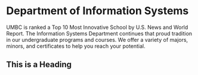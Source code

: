 

<h1> Department of Information Systems</h1>
<p>UMBC is ranked a Top 10 Most Innovative School by U.S. News and World Report. The Information Systems Department continues that proud tradition in our undergraduate programs and courses. We offer a variety of majors, minors, and certificates to help you reach your potential. </p>
<h2>This is a Heading</h2>

</body>
</html>
